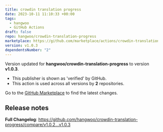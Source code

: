```yaml
---
title: crowdin translation progress
date: 2023-10-11 11:10:33 +00:00
tags:
  - hangwoo
  - GitHub Actions
draft: false
repo: hangwoo/crowdin-translation-progress
marketplace: https://github.com/marketplace/actions/crowdin-translation-progress
version: v1.0.3
dependentsNumber: "2"
---
```



Version updated for **hangwoo/crowdin-translation-progress** to version **v1.0.3**.
- This publisher is shown as 'verified' by GitHub.
- This action is used across all versions by **2** repositories.

Go to the [GitHub Marketplace](https://github.com/marketplace/actions/crowdin-translation-progress) to find the latest changes.

## Release notes

**Full Changelog**: https://github.com/hangwoo/crowdin-translation-progress/compare/v1.0.2...v1.0.3
